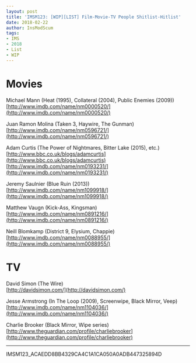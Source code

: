 ```yaml
---
layout: post
title: 'IMSM123: [WIP][LIST] Film-Movie-TV People Shitlist-Hitlist'
date: 2018-02-22
author: InsModScum
tags:
- IMS
- 2018
- List
- WIP
---
```


# Movies #

Michael Mann (Heat (1995), Collateral (2004), Public Enemies (2009))  
[http://www.imdb.com/name/nm0000520/](http://www.imdb.com/name/nm0000520/)  
  
Juan Ramon Molina (Taken 3, Haywire, The Gunman)  
[http://www.imdb.com/name/nm0596721/](http://www.imdb.com/name/nm0596721/)  

Adam Curtis (The Power of Nightmares, Bitter Lake (2015), etc.)  
[http://www.bbc.co.uk/blogs/adamcurtis](http://www.bbc.co.uk/blogs/adamcurtis)  
[http://www.imdb.com/name/nm0193231/](http://www.imdb.com/name/nm0193231/)  

Jeremy Saulnier (Blue Ruin (2013))  
[http://www.imdb.com/name/nm1099918/](http://www.imdb.com/name/nm1099918/)  
  
Matthew Vaugn (Kick-Ass, Kingsman)  
[http://www.imdb.com/name/nm0891216/](http://www.imdb.com/name/nm0891216/)  
  
Neill Blomkamp (District 9, Elysium, Chappie)  
[http://www.imdb.com/name/nm0088955/](http://www.imdb.com/name/nm0088955/)  
  
# TV #
  
David Simon (The Wire)  
[http://davidsimon.com/](http://davidsimon.com/)  
  
Jesse Armstrong (In The Loop (2009), Screenwipe, Black Mirror, Veep)  
[http://www.imdb.com/name/nm1104036/](http://www.imdb.com/name/nm1104036/)  
  
Charlie Brooker (Black Mirror, Wipe series)  
[http://www.theguardian.com/profile/charliebrooker](http://www.theguardian.com/profile/charliebrooker)  
  

--- 

IMSM123_ACAEDD8BB4329CA4C1A1CA050A0ADB447325894D 